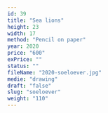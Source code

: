 ```yaml
---
id: 39
title: "Sea lions"
height: 23
width: 17
method: "Pencil on paper"
year: 2020
price: "600"
exPrice: ""
status: ""
fileName: "2020-soeloever.jpg"
medie: "drawing"
draft: "false"
slug: "soeloever"
weight: "110"
---
```

